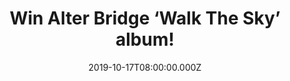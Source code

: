---
campaign-uuid: "c-059e6a66-1efa-4412-af75-1dd64115402a"
type: "Competition"
category: "Music"
date: "2019-10-17T08:00:00.000Z"
end-date: "2019-11-17T23:59:00.000Z"
disable-form: false
is_promoted: false
has_entry_page: true
title: "Win Alter Bridge ‘Walk The Sky’ album!"
competition-description: "<p>For over 15 years, Alter Bridge has been a band known\
  \ for blurring the line between hard rock and heavy metal. Building upon the sound\
  \ that has won the band worldwide critical acclaim and a devoted global fan base,\
  \ the band returns with their sixth studio album: ‘Walk The Sky’.</p>\n<p>We are\
  \ giving away a copy of their 14 track album to YOU. Want it? Click below for a\
  \ chance to win.</p>\n"
hero-header: "Win Alter Bridge ‘Walk The Sky’ album!"
terms-confirmation: "N/A"
banner-img: "https://assets.expresslyapp.com/asset-ae5f1c9c-5c98-4724-813f-704f5c0b161c.jpg"
logo-left-href: "http://club.expressly.io"
logo-left-image: "https://assets.expresslyapp.com/asset-8feb5af4-b17d-4510-af29-abf64afd36bd.jpg"
logo-left-title: "Expressly club"
bg-image-hero: "https://assets.expresslyapp.com/asset-65198112-d7eb-48d4-b945-af78babc3fcb.jpg"
bg-image-first: "https://assets.expresslyapp.com/asset-865969e4-fb64-428b-9ebe-a850c248332f.jpg"
section1-content: "<p>’Walk The Sky’ is a complete career retrospective drawing upon\
  \ elements from each of the band's previous releases to create something new from\
  \ the band. Recorded in a way never done before, the album was born from complete\
  \ song ideas created by Kennedy and Tremonti. </p>\n<p>If you can’t wait to hear\
  \ all of their amazing brand new tunes… think no more and enter below for a chance\
  \ to win such an incredible album now!</p>\n<p>Good luck!</p>\n"
entry-title: "Win Alter Bridge ‘Walk The Sky’ album!"
entry-content: "<p>Enter the draw to win Alter Bridge ‘Walk The Sky’ album by completing\
  \ the form below before 23:59 on the 17th of November 2019.</p>\n"
has-winner: false
prize-description: "Alter Bridge ‘Walk The Sky’ album"
special-conditions: "Multiple entries are allowed up to one every day.\r\n\r\nThis\
  \ competition is also available on: http://aaa.nme.com/competitions/alter-bridge-album-giveaway"
country-restrictions:
- "GB"
---